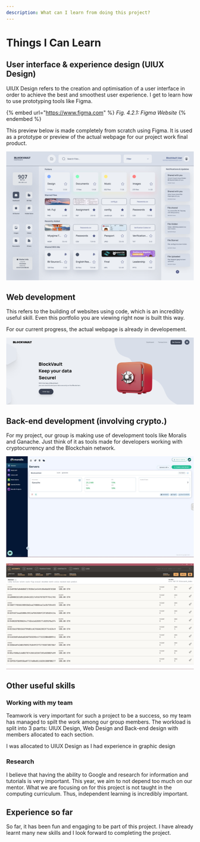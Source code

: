 ```yaml
---
description: What can I learn from doing this project?
---
```


# Things I Can Learn

## User interface & experience design (UIUX Design)

UIUX Design refers to the creation and optimisation of a user interface in order to achieve the best and smoothest user experience. I get to learn how to use prototyping tools like Figma.

{% embed url="https://www.figma.com" %}
_Fig. 4.2.1: Figma Website_
{% endembed %}

This preview below is made completely from scratch using Figma. It is used as a prototype or preview of the actual webpage for our project work final product.

![Fig. 4.2.2: Figma protoype/preview of BlockVault webpage](<../.gitbook/assets/Dashboard - Nord Light (1440 x 990).png>)

## Web development

This refers to the building of websites using code, which is an incredibly useful skill. Even this portfolio you are viewing right now is built this way.

For our current progress, the actual webpage is already in developement.

![Fig 4.2.3: Actual BlockVault webpage (in developement and testing phase)](<../.gitbook/assets/image (5).png>)

## Back-end development (involving crypto.)

For my project, our group is making use of development tools like Moralis and Ganache. Just think of it as tools made for developers working with cryptocurrency and the Blockchain network.

![Fig. 4.2.4: Screenshot of Moralis (The Ultimate Web3 Development Platform)](../.gitbook/assets/a40f29a6-6544-41a1-8174-862b621843be.jpg)

![Fig. 4.2.5: Screenshot of Ganache (One Click Blockchain)](../.gitbook/assets/2ddac11c-3c0e-4056-8074-6ee72e74d2c5.jpg)

## Other useful skills

### Working with my team

Teamwork is very important for such a project to be a success, so my team has managed to spilt the work among our group members. The workload is split into 3 parts: UIUX Design, Web Design and Back-end design with members allocated to each section.

I was allocated to UIUX Design as I had experience in graphic design

### Research

I believe that having the ability to Google and research for information and tutorials is very important. This year, we aim to not depend too much on our mentor. What we are focusing on for this project is not taught in the computing curriculum. Thus, independent learning is incredibly important.

## Experience so far

So far, it has been fun and engaging to be part of this project. I have already learnt many new skills and I look forward to completing the project.
